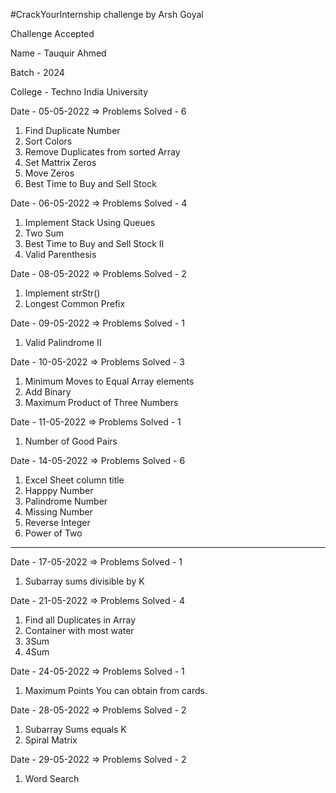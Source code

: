 #CrackYourInternship challenge by Arsh Goyal

Challenge Accepted

Name - Tauquir Ahmed

Batch - 2024

College - Techno India University

Date - 05-05-2022 => Problems Solved - 6
  1. Find Duplicate Number
  2. Sort Colors
  3. Remove Duplicates from sorted Array
  4. Set Mattrix Zeros
  5. Move Zeros
  6. Best Time to Buy and Sell Stock

Date - 06-05-2022 => Problems Solved - 4
  1. Implement Stack Using Queues
  2. Two Sum
  3. Best Time to Buy and Sell Stock II
  4. Valid Parenthesis

Date - 08-05-2022 => Problems Solved - 2
  1. Implement strStr()
  2. Longest Common Prefix

Date - 09-05-2022 => Problems Solved - 1
  1. Valid Palindrome II

Date - 10-05-2022 => Problems Solved - 3
  1. Minimum Moves to Equal Array elements
  2. Add Binary
  3. Maximum Product of Three Numbers

Date - 11-05-2022 => Problems Solved - 1
  1. Number of Good Pairs

Date - 14-05-2022 => Problems Solved - 6
  1. Excel Sheet column title
  2. Happpy Number
  3. Palindrome Number
  4. Missing Number
  5. Reverse Integer
  6. Power of Two

__________________________________________________________________________________________________________________

Date - 17-05-2022 => Problems Solved - 1
  1. Subarray sums divisible by K

Date - 21-05-2022 => Problems Solved - 4
  1. Find all Duplicates in Array
  2. Container with most water
  3. 3Sum
  4. 4Sum

Date - 24-05-2022 => Problems Solved - 1
  1. Maximum Points You can obtain from cards.

Date - 28-05-2022 => Problems Solved - 2
  1. Subarray Sums equals K
  2. Spiral Matrix

Date - 29-05-2022 => Problems Solved - 2
  1. Word Search
